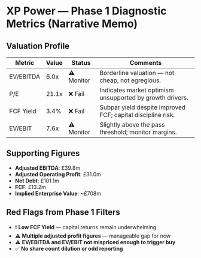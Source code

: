 # XP Power — Phase 1 Diagnostic Metrics (Narrative Memo)

## Valuation Profile

| Metric        | Value | Status    | Comments                                                    |
|---------------|-------|-----------|-------------------------------------------------------------|
| EV/EBITDA     | 6.0x  | ⚠️ Monitor | Borderline valuation — not cheap, not egregious.            |
| P/E           | 21.1x | ❌ Fail    | Indicates market optimism unsupported by growth drivers.    |
| FCF Yield     | 3.4%  | ❌ Fail    | Subpar yield despite improved FCF; capital discipline risk. |
| EV/EBIT       | 7.6x  | ⚠️ Monitor | Slightly above the pass threshold; monitor margins.          |

## Supporting Figures

- **Adjusted EBITDA**: £39.8m  
- **Adjusted Operating Profit**: £31.0m  
- **Net Debt**: £101.1m  
- **FCF**: £13.2m  
- **Implied Enterprise Value**: ~£708m  

## Red Flags from Phase 1 Filters

- ❗ **Low FCF Yield** — capital returns remain underwhelming  
- ⚠️ **Multiple adjusted profit figures** — manageable gap for now  
- ⚠️ **EV/EBITDA and EV/EBIT not mispriced enough to trigger buy**  
- ✅ **No share count dilution or odd reporting**  
